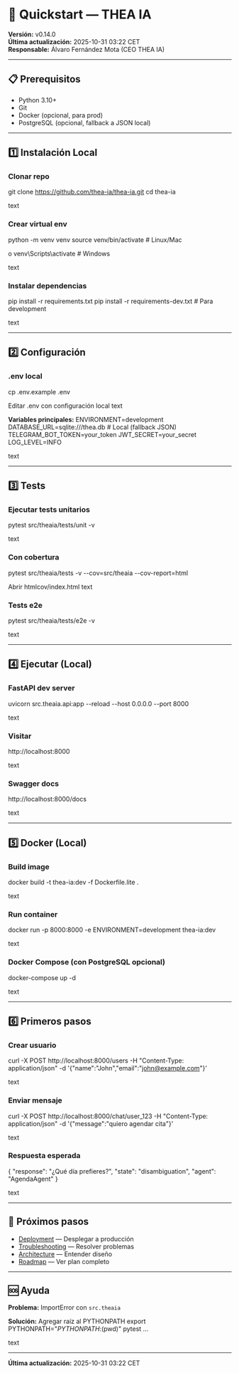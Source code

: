 # 🚀 Quickstart — THEA IA

**Versión:** v0.14.0  
**Última actualización:** 2025-10-31 03:22 CET  
**Responsable:** Álvaro Fernández Mota (CEO THEA IA)

---

## 📋 Prerequisitos

- Python 3.10+
- Git
- Docker (opcional, para prod)
- PostgreSQL (opcional, fallback a JSON local)

---

## 1️⃣ Instalación Local

### Clonar repo
git clone https://github.com/thea-ia/thea-ia.git
cd thea-ia

text

### Crear virtual env
python -m venv venv
source venv/bin/activate # Linux/Mac

o
venv\Scripts\activate # Windows

text

### Instalar dependencias
pip install -r requirements.txt
pip install -r requirements-dev.txt # Para development

text

---

## 2️⃣ Configuración

### .env local
cp .env.example .env

Editar .env con configuración local
text

**Variables principales:**
ENVIRONMENT=development
DATABASE_URL=sqlite:///thea.db # Local (fallback JSON)
TELEGRAM_BOT_TOKEN=your_token
JWT_SECRET=your_secret
LOG_LEVEL=INFO

text

---

## 3️⃣ Tests

### Ejecutar tests unitarios
pytest src/theaia/tests/unit -v

text

### Con cobertura
pytest src/theaia/tests -v --cov=src/theaia --cov-report=html

Abrir htmlcov/index.html
text

### Tests e2e
pytest src/theaia/tests/e2e -v

text

---

## 4️⃣ Ejecutar (Local)

### FastAPI dev server
uvicorn src.theaia.api:app --reload --host 0.0.0.0 --port 8000

text

### Visitar
http://localhost:8000

text

### Swagger docs
http://localhost:8000/docs

text

---

## 5️⃣ Docker (Local)

### Build image
docker build -t thea-ia:dev -f Dockerfile.lite .

text

### Run container
docker run -p 8000:8000 -e ENVIRONMENT=development thea-ia:dev

text

### Docker Compose (con PostgreSQL opcional)
docker-compose up -d

text

---

## 6️⃣ Primeros pasos

### Crear usuario
curl -X POST http://localhost:8000/users
-H "Content-Type: application/json"
-d '{"name":"John","email":"john@example.com"}'

text

### Enviar mensaje
curl -X POST http://localhost:8000/chat/user_123
-H "Content-Type: application/json"
-d '{"message":"quiero agendar cita"}'

text

### Respuesta esperada
{
"response": "¿Qué día prefieres?",
"state": "disambiguation",
"agent": "AgendaAgent"
}

text

---

## 📖 Próximos pasos

- [Deployment](./deployment.md) — Desplegar a producción
- [Troubleshooting](./troubleshooting.md) — Resolver problemas
- [Architecture](../architecture/overview.md) — Entender diseño
- [Roadmap](../roadmap/master.md) — Ver plan completo

---

## 🆘 Ayuda

**Problema:** ImportError con `src.theaia`

**Solución:**
Agregar raíz al PYTHONPATH
export PYTHONPATH="${PYTHONPATH}:$(pwd)"
pytest ...

text

---

**Última actualización:** 2025-10-31 03:22 CET
